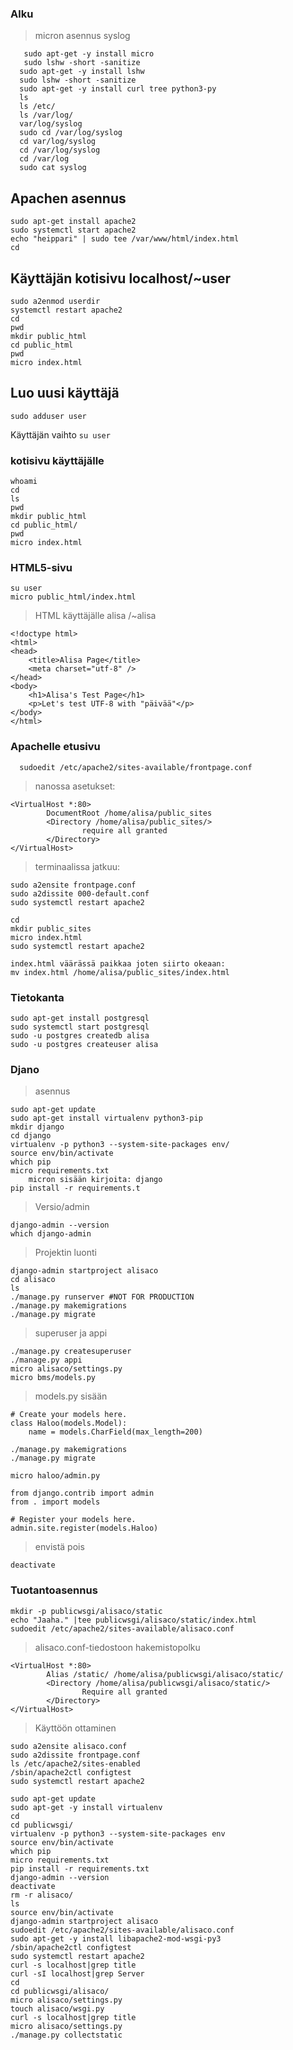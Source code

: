    ### Alku
   
   >micron asennus
   >syslog
    
   ```
      sudo apt-get -y install micro
      sudo lshw -short -sanitize 
     sudo apt-get -y install lshw
     sudo lshw -short -sanitize
     sudo apt-get -y install curl tree python3-py
     ls
     ls /etc/
     ls /var/log/
     var/log/syslog
     sudo cd /var/log/syslog 
     cd var/log/syslog
     cd /var/log/syslog 
     cd /var/log
     sudo cat syslog 
  ```
  
  
  ## Apachen asennus
  
  ```
  sudo apt-get install apache2
  sudo systemctl start apache2
  echo "heippari" | sudo tee /var/www/html/index.html
  cd
  ```
  
  ## Käyttäjän kotisivu localhost/~user
  
  ```
  sudo a2enmod userdir
  systemctl restart apache2
  cd
  pwd 
  mkdir public_html
  cd public_html 
  pwd
  micro index.html
  ```

## Luo uusi käyttäjä

```
sudo adduser user
```

Käyttäjän vaihto `su user`

### kotisivu käyttäjälle

```
whoami
cd
ls
pwd
mkdir public_html
cd public_html/
pwd
micro index.html
```

### HTML5-sivu

```
su user
micro public_html/index.html
```

>HTML käyttäjälle alisa /~alisa
```
<!doctype html>
<html>
<head>
	<title>Alisa Page</title>
	<meta charset="utf-8" />
</head>
<body>
	<h1>Alisa's Test Page</h1>
	<p>Let's test UTF-8 with "päivää"</p>
</body>
</html>
```

### Apachelle etusivu

      sudoedit /etc/apache2/sites-available/frontpage.conf 

>nanossa asetukset:

```
<VirtualHost *:80>
        DocumentRoot /home/alisa/public_sites
        <Directory /home/alisa/public_sites/>
                require all granted
        </Directory>
</VirtualHost>
```
>terminaalissa jatkuu:

```
sudo a2ensite frontpage.conf
sudo a2dissite 000-default.conf
sudo systemctl restart apache2

cd
mkdir public_sites 
micro index.html
sudo systemctl restart apache2

index.html väärässä paikkaa joten siirto okeaan:
mv index.html /home/alisa/public_sites/index.html
```

### Tietokanta

```
sudo apt-get install postgresql
sudo systemctl start postgresql
sudo -u postgres createdb alisa
sudo -u postgres createuser alisa
```

### Djano

>asennus

```
sudo apt-get update
sudo apt-get install virtualenv python3-pip
mkdir django
cd django
virtualenv -p python3 --system-site-packages env/
source env/bin/activate
which pip
micro requirements.txt
	micron sisään kirjoita: django
pip install -r requirements.t
```
>Versio/admin

```
django-admin --version
which django-admin
```
>Projektin luonti

```
django-admin startproject alisaco
cd alisaco
ls
./manage.py runserver #NOT FOR PRODUCTION
./manage.py makemigrations
./manage.py migrate
```
>superuser ja appi

```
./manage.py createsuperuser
./manage.py appi
micro alisaco/settings.py
micro bms/models.py
```
>models.py sisään
```
# Create your models here.
class Haloo(models.Model):
    name = models.CharField(max_length=200)
```
```
./manage.py makemigrations
./manage.py migrate
```
```
micro haloo/admin.py

from django.contrib import admin
from . import models

# Register your models here.
admin.site.register(models.Haloo)
```
>envistä pois
```
deactivate
```

### Tuotantoasennus

```
mkdir -p publicwsgi/alisaco/static
echo "Jaaha." |tee publicwsgi/alisaco/static/index.html
sudoedit /etc/apache2/sites-available/alisaco.conf
```
> alisaco.conf-tiedostoon hakemistopolku
```
<VirtualHost *:80>
        Alias /static/ /home/alisa/publicwsgi/alisaco/static/
        <Directory /home/alisa/publicwsgi/alisaco/static/>
                Require all granted
        </Directory>
</VirtualHost>
```
>Käyttöön ottaminen

```
sudo a2ensite alisaco.conf
sudo a2dissite frontpage.conf
ls /etc/apache2/sites-enabled
/sbin/apache2ctl configtest
sudo systemctl restart apache2
```

```
sudo apt-get update
sudo apt-get -y install virtualenv
cd
cd publicwsgi/
virtualenv -p python3 --system-site-packages env
source env/bin/activate
which pip
micro requirements.txt
pip install -r requirements.txt
django-admin --version
deactivate
rm -r alisaco/
ls
source env/bin/activate
django-admin startproject alisaco
sudoedit /etc/apache2/sites-available/alisaco.conf
sudo apt-get -y install libapache2-mod-wsgi-py3
/sbin/apache2ctl configtest
sudo systemctl restart apache2
curl -s localhost|grep title
curl -sI localhost|grep Server
cd
cd publicwsgi/alisaco/
micro alisaco/settings.py 
touch alisaco/wsgi.py 
curl -s localhost|grep title
micro alisaco/settings.py 
./manage.py collectstatic
```
